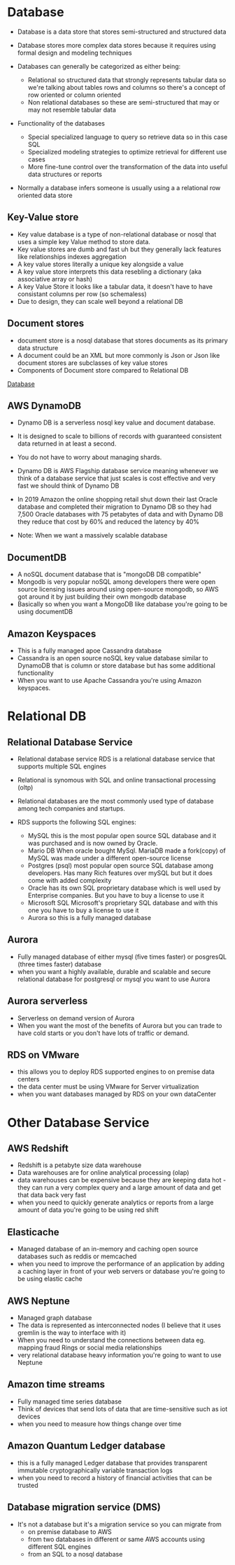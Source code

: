 # Database

- Database is a data store that stores semi-structured and structured data
- Database stores more complex data stores because it requires using formal design and modeling techniques

- Databases can generally be categorized as either being: 
	- Relational so structured data that strongly represents tabular data so we're talking about tables rows and columns so there's a concept of row oriented or column oriented 
	- Non relational databases so these are semi-structured that may or may not resemble tabular data

- Functionality of the databases 
	- Special specialized language to query so retrieve data so in this case SQL 
	- Specialized modeling strategies to optimize retrieval for different use cases 
	- More fine-tune control over the transformation of the data into useful data structures or reports 

- Normally a database infers someone is usually using a a relational row oriented data store

## Key-Value store

- Key value database is a type of non-relational database or nosql that uses a simple key Value method to store data.
- Key value stores are dumb and fast uh but they generally lack features like relationships indexes aggregation 
- A key value stores literally a unique key alongside a value
- A key value store interprets this data resebling a dictionary (aka associative array or hash)
- A key Value Store it looks like a tabular data, it doesn't have to have consistant columns per row (so schemaless)
- Due to design, they can scale well beyond a relational DB

## Document stores 

- document store is a nosql database that stores documents as its primary data structure
- A document could be an XML but more commonly is Json or Json like document stores are subclasses of key value stores
- Components of Document store compared to Relational DB

[Database](db1.png)

## AWS DynamoDB

- Dynamo DB is a serverless nosql key value and document database.
- It is designed to scale to billions of records with guaranteed consistent data returned in at least a second. 
- You do not have to worry about managing shards. 

- Dynamo DB is AWS Flagship database service meaning whenever we think of a database service that just scales is cost effective and very fast we should think of Dynamo DB 

- In 2019 Amazon the online shopping retail shut down their last Oracle database and completed their migration to Dynamo DB so they had 7,500 Oracle databases with 75 petabytes of data and with Dynamo DB they reduce that cost by 60% and reduced the latency by 40%  

- Note: When we want a massively scalable database


## DocumentDB 

- A noSQL document database that is "mongoDB DB compatible" 
- Mongodb is very popular noSQL among developers there were open source licensing issues around using open-source mongodb, so AWS got around it by just building their own mongodb database 
- Basically so when you want a MongoDB like database you're going to be using documentDB 

## Amazon Keyspaces 

- This is a fully managed apoe Cassandra database 
- Cassandra is an open source noSQL key value database similar to DynamoDB that is column or store database but has some additional functionality
- When you want to use Apache Cassandra you're using Amazon keyspaces.

# Relational DB

## Relational Database Service

- Relational database service RDS is a relational database service that supports multiple SQL engines 
- Relational is synomous with SQL and online transactional processing (oltp) 
- Relational databases are the most commonly used type of database among tech companies and startups.

- RDS supports the following SQL engines:
	- MySQL this is the most popular open source SQL database and it was purchased and is now owned by Oracle.
	- Mario DB When oracle bought MySql. MariaDB made a fork(copy) of MySQL was made under a different open-source license
	- Postgres (psql) most popular open source SQL database among developers. Has many Rich features over mySQL but but it does come with added complexity 
	- Oracle has its own SQL proprietary database which is well used by Enterprise companies. But you have to buy a license to use it 
	- Microsoft SQL Microsoft's proprietary SQL database and with this one you have to buy a license to use it 
	- Aurora so this is a fully managed database

## Aurora

- Fully managed database of either mysql (five times faster) or posgresQL (three times faster) database 
- when you want a highly available, durable and scalable and secure relational database for postgresql or mysql you want to use Aurora 

## Aurora serverless 

- Serverless on demand version of Aurora 
- When you want the most of the benefits of Aurora but you can trade to have cold starts or you don't have lots of traffic or demand.

## RDS on VMware 

- this allows you to deploy RDS supported engines to on premise data centers 
- the data center must be using VMware for Server virtualization 
- when you want databases managed by RDS on your own dataCenter 


# Other Database Service

## AWS Redshift

- Redshift is a petabyte size data warehouse 
- Data warehouses are for online analytical processing (olap) 
- data warehouses can be expensive because they are keeping data hot - they can run a very complex query and a large amount of data and get that data back very fast 
- when you need to quickly generate analytics or reports from a large amount of data you're going to be using red shift 

## Elasticache 

- Managed database of an in-memory and caching open source databases such as reddis or memcached 
- when you need to improve the performance of an application by adding a caching layer in front of your web servers or database you're going to be using elastic cache 

## AWS Neptune 

- Managed graph database 
- The data is represented as interconnected nodes (I believe that it uses gremlin is the way to interface with it)
- When you need to understand the connections between data eg. mapping fraud Rings or social media relationships 
- very relational database heavy information you're going to want to use Neptune 

## Amazon time streams 

- Fully managed time series database 
- Think of devices that send lots of data that are time-sensitive such as iot devices 
- when you need to measure how things change over time 

## Amazon Quantum Ledger database 

- this is a fully managed Ledger database that provides transparent immutable cryptographically variable transaction logs 
- when you need to record a history of financial activities that can be trusted 

## Database migration service (DMS) 

- It's not a database but it's a migration service so you can migrate from 
	- on premise database to AWS 
	- from two databases in different or same AWS accounts using different SQL engines 
	- from an SQL to a nosql database 
